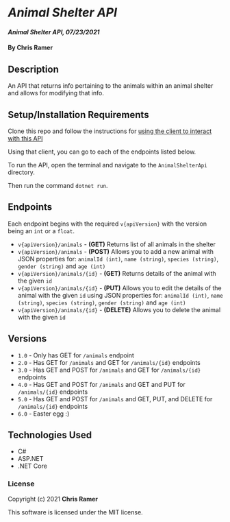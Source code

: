 # *Animal Shelter API*

#### *Animal Shelter API, 07/23/2021*

#### By **Chris Ramer**

## Description

An API that returns info pertaining to the animals within an animal shelter and allows for modifying that info.

## Setup/Installation Requirements

Clone this repo and follow the instructions for [using the client to interact with this API](https://github.com/ChrisRamer/building-an-api-ind-project-client)

Using that client, you can go to each of the endpoints listed below.

To run the API, open the terminal and navigate to the `AnimalShelterApi` directory.

Then run the command `dotnet run`.

## Endpoints

Each endpoint begins with the required `v{apiVersion}` with the version being an `int` or a `float`.
* `v{apiVersion}/animals` - **(GET)** Returns list of all animals in the shelter
* `v{apiVersion}/animals` - **(POST)** Allows you to add a new animal with JSON properties for: `animalId (int)`, `name (string)`, `species (string)`, `gender (string)` and `age (int)`
* `v{apiVersion}/animals/{id}` - **(GET)** Returns details of the animal with the given `id`
* `v{apiVersion}/animals/{id}` - **(PUT)** Allows you to edit the details of the animal with the given `id` using JSON properties for: `animalId (int)`, `name (string)`, `species (string)`, `gender (string)` and `age (int)`
* `v{apiVersion}/animals/{id}` - **(DELETE)** Allows you to delete the animal with the given `id`

## Versions

* `1.0` - Only has GET for `/animals` endpoint
* `2.0` - Has GET for `/animals` and GET for `/animals/{id}` endpoints
* `3.0` - Has GET and POST for `/animals` and GET for `/animals/{id}` endpoints
* `4.0` - Has GET and POST for `/animals` and GET and PUT for `/animals/{id}` endpoints
* `5.0` - Has GET and POST for `/animals` and GET, PUT, and DELETE for `/animals/{id}` endpoints
* `6.0` - Easter egg :)

## Technologies Used

* C#
* ASP.NET
* .NET Core

### License

Copyright (c) 2021 **Chris Ramer**

This software is licensed under the MIT license.